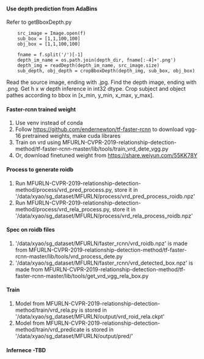 #### Use depth prediction from AdaBins
Refer to getBboxDepth.py
```
    src_image = Image.open(f)
    sub_box = [1,1,100,100]
    obj_box = [1,1,100,100]

    fname = f.split('/')[-1]
    depth_im_name = os.path.join(depth_dir, fname[:-4]+'.png')
    depth_img = readDepth(depth_im_name, src_image.size)
    sub_depth, obj_depth = cropBboxDepth(depth_img, sub_box, obj_box)
```
Read the source image, ending with .jpg. Find the depth image, ending with .png. Get h x w depth inference in int32 dtype. Crop subject and object pathes according to bbox in [x_min, y_min, x_max, y_max]. 


#### Faster-rcnn trained weight
1. Use venv instead of conda
2. Follow https://github.com/endernewton/tf-faster-rcnn to download vgg-16 pretrained weights, make cuda librares
3. Train on vrd using MFURLN-CVPR-2019-relationship-detection-method/tf-faster-rcnn-master/lib/tools/train_vrd_dete_vgg.py
4. Or, download finetuned weight from https://share.weiyun.com/55KK78Y

#### Process to generate roidb
1. Run MFURLN-CVPR-2019-relationship-detection-method/process/vrd_pred_process.py, store it in '/data/xyao/sg_dataset/MFURLN/process/vrd_pred_process_roidb.npz'
2. Run MFURLN-CVPR-2019-relationship-detection-method/process/vrd_rela_process.py, store it in '/data/xyao/sg_dataset/MFURLN/process/vrd_rela_process_roidb.npz'

#### Spec on roidb files
1. '/data/xyao/sg_dataset/MFURLN/faster_rcnn/vrd_roidb.npz' is made from MFURLN-CVPR-2019-relationship-detection-method/tf-faster-rcnn-master/lib/tools/vrd_process_dete.py
2. '/data/xyao/sg_dataset/MFURLN/faster_rcnn/vrd_detected_box.npz' is made from MFURLN-CVPR-2019-relationship-detection-method/tf-faster-rcnn-master/lib/tools/get_vrd_vgg_rela_box.py

#### Train
1. Model from MFURLN-CVPR-2019-relationship-detection-method/train/vrd_rela.py is stored in '/data/xyao/sg_dataset/MFURLN/output/vrd_roid_rela.ckpt'
2. Model from MFURLN-CVPR-2019-relationship-detection-method/train/vrd_predicate is stored in '/data/xyao/sg_dataset/MFURLN/output/pred/'

#### Infernece -TBD